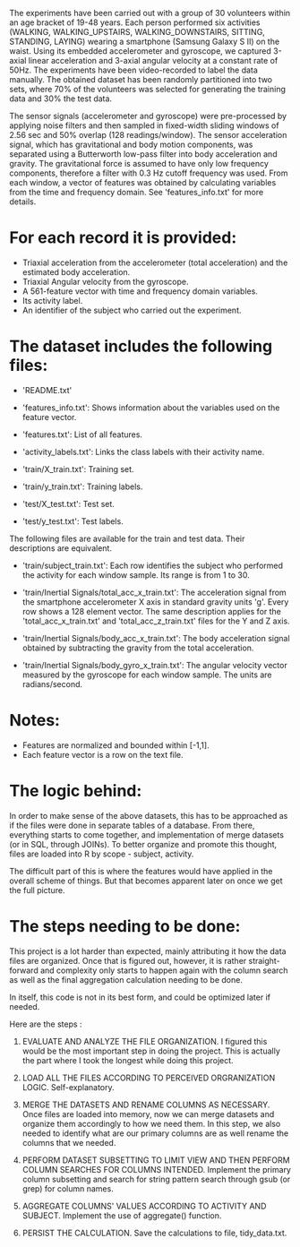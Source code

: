 The experiments have been carried out with a group of 30 volunteers within an age bracket of 19-48 years. Each person performed six activities (WALKING, WALKING_UPSTAIRS, WALKING_DOWNSTAIRS, SITTING, STANDING, LAYING) wearing a smartphone (Samsung Galaxy S II) on the waist. Using its embedded accelerometer and gyroscope, we captured 3-axial linear acceleration and 3-axial angular velocity at a constant rate of 50Hz. The experiments have been video-recorded to label the data manually. The obtained dataset has been randomly partitioned into two sets, where 70% of the volunteers was selected for generating the training data and 30% the test data. 

The sensor signals (accelerometer and gyroscope) were pre-processed by applying noise filters and then sampled in fixed-width sliding windows of 2.56 sec and 50% overlap (128 readings/window). The sensor acceleration signal, which has gravitational and body motion components, was separated using a Butterworth low-pass filter into body acceleration and gravity. The gravitational force is assumed to have only low frequency components, therefore a filter with 0.3 Hz cutoff frequency was used. From each window, a vector of features was obtained by calculating variables from the time and frequency domain. See 'features_info.txt' for more details. 

For each record it is provided:
======================================

- Triaxial acceleration from the accelerometer (total acceleration) and the estimated body acceleration.
- Triaxial Angular velocity from the gyroscope. 
- A 561-feature vector with time and frequency domain variables. 
- Its activity label. 
- An identifier of the subject who carried out the experiment.

The dataset includes the following files:
=========================================

- 'README.txt'

- 'features_info.txt': Shows information about the variables used on the feature vector.

- 'features.txt': List of all features.

- 'activity_labels.txt': Links the class labels with their activity name.

- 'train/X_train.txt': Training set.

- 'train/y_train.txt': Training labels.

- 'test/X_test.txt': Test set.

- 'test/y_test.txt': Test labels.

The following files are available for the train and test data. Their descriptions are equivalent. 

- 'train/subject_train.txt': Each row identifies the subject who performed the activity for each window sample. Its range is from 1 to 30. 

- 'train/Inertial Signals/total_acc_x_train.txt': The acceleration signal from the smartphone accelerometer X axis in standard gravity units 'g'. Every row shows a 128 element vector. The same description applies for the 'total_acc_x_train.txt' and 'total_acc_z_train.txt' files for the Y and Z axis. 

- 'train/Inertial Signals/body_acc_x_train.txt': The body acceleration signal obtained by subtracting the gravity from the total acceleration. 

- 'train/Inertial Signals/body_gyro_x_train.txt': The angular velocity vector measured by the gyroscope for each window sample. The units are radians/second. 

Notes: 
======
- Features are normalized and bounded within [-1,1].
- Each feature vector is a row on the text file.

The logic behind:
=================
In order to make sense of the above datasets, this has to be approached as if the files were done in separate tables of a database. From there, everything starts to come together, and implementation of merge datasets (or in SQL, through JOINs). To better organize and promote this thought, files are loaded into R by scope - subject, activity. 

The difficult part of this is where the features would have applied in the overall scheme of things. But that becomes apparent later on once we get the full picture. 

The steps needing to be done: 
=============================
This project is a lot harder than expected, mainly attributing it how the data files are organized. Once that is figured out, however, it is rather straight-forward and complexity only starts to happen again with the column search as well as the final aggregation calculation needing to be done. 

In itself, this code is not in its best form, and could be optimized later if needed. 

Here are the steps :
1. EVALUATE AND ANALYZE THE FILE ORGANIZATION. 
I figured this would be the most important step in doing the project. This is actually the part where I took the longest while doing this project. 

2. LOAD ALL THE FILES ACCORDING TO PERCEIVED ORGRANIZATION LOGIC. 
Self-explanatory. 

3. MERGE THE DATASETS AND RENAME COLUMNS AS NECESSARY. 
Once files are loaded into memory, now we can merge datasets and organize them accordingly to how we need them. In this step, we also needed to identify what are our primary columns are as well rename the columns that we needed. 

4. PERFORM DATASET SUBSETTING TO LIMIT VIEW AND THEN PERFORM COLUMN SEARCHES FOR COLUMNS INTENDED. 
Implement the primary column subsetting and search for string pattern search through gsub (or grep) for column names. 

5. AGGREGATE COLUMNS' VALUES ACCORDING TO ACTIVITY AND SUBJECT. 
Implement the use of aggregate() function. 

6. PERSIST THE CALCULATION.
Save the calculations to file, tidy_data.txt. 